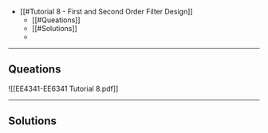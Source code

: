 
+ [[#Tutorial 8 - First and Second Order Filter Design]]
	+ [[#Queations]]
	+ [[#Solutions]]
	+ 


---
## Queations

![[EE4341-EE6341 Tutorial 8.pdf]]

---
## Solutions